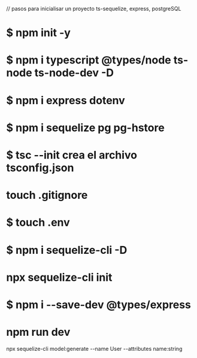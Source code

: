 // pasos para inicialisar un proyecto ts-sequelize, express, postgreSQL

# $ npm init -y
# $ npm i  typescript @types/node ts-node ts-node-dev -D
# $ npm i express dotenv
# $ npm i sequelize pg pg-hstore
# $ tsc --init  crea el archivo tsconfig.json
# touch .gitignore
# $ touch .env
# $ npm i sequelize-cli -D
# npx sequelize-cli init
# $ npm i --save-dev @types/express
# npm run dev
 npx sequelize-cli model:generate --name User --attributes name:string